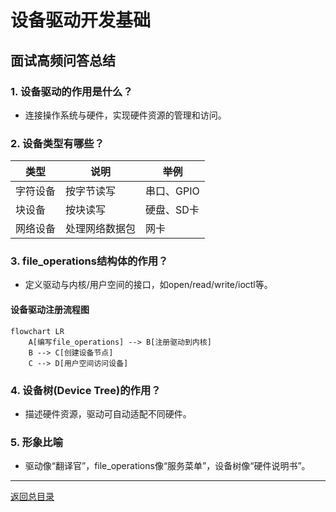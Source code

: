 # 设备驱动开发基础

## 面试高频问答总结

### 1. 设备驱动的作用是什么？
- 连接操作系统与硬件，实现硬件资源的管理和访问。

### 2. 设备类型有哪些？
| 类型     | 说明           | 举例           |
| -------- | -------------- | -------------- |
| 字符设备 | 按字节读写     | 串口、GPIO     |
| 块设备   | 按块读写       | 硬盘、SD卡     |
| 网络设备 | 处理网络数据包 | 网卡           |

### 3. file_operations结构体的作用？
- 定义驱动与内核/用户空间的接口，如open/read/write/ioctl等。

#### 设备驱动注册流程图
```mermaid
flowchart LR
    A[编写file_operations] --> B[注册驱动到内核]
    B --> C[创建设备节点]
    C --> D[用户空间访问设备]
```

### 4. 设备树(Device Tree)的作用？
- 描述硬件资源，驱动可自动适配不同硬件。

### 5. 形象比喻
- 驱动像“翻译官”，file_operations像“服务菜单”，设备树像“硬件说明书”。

---

[返回总目录](README.md)
